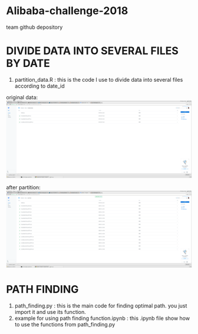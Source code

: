 # Alibaba-challenge-2018
team github depository

# DIVIDE DATA INTO SEVERAL FILES BY DATE
1. partition_data.R : this is the code I use to divide data into several files according to date_id

original data:
![alt text](https://github.com/wormwhale/Alibaba-challenge-2018/blob/master/Screenshot%20from%202018-01-19%2017-12-06.png)

after partition:
![alt text](https://github.com/wormwhale/Alibaba-challenge-2018/blob/master/Screenshot%20from%202018-01-19%2017-12-33.png)

# PATH FINDING
1. path_finding.py : this is the main code for finding optimal path. you just import it and use its function.
2. example for using path finding function.ipynb : this .ipynb file show how to use the functions from path_finding.py
